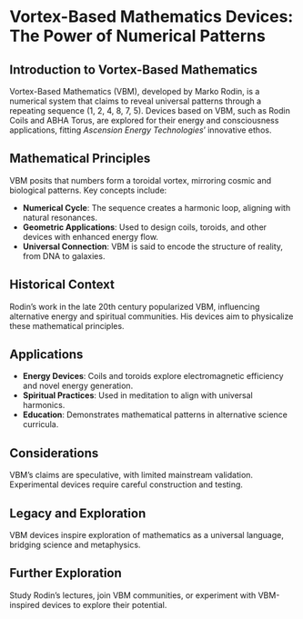 # Vortex-Based Mathematics Devices: The Power of Numerical Patterns

## Introduction to Vortex-Based Mathematics
Vortex-Based Mathematics (VBM), developed by Marko Rodin, is a numerical system that claims to reveal universal patterns through a repeating sequence (1, 2, 4, 8, 7, 5). Devices based on VBM, such as Rodin Coils and ABHA Torus, are explored for their energy and consciousness applications, fitting *Ascension Energy Technologies*’ innovative ethos.

## Mathematical Principles
VBM posits that numbers form a toroidal vortex, mirroring cosmic and biological patterns. Key concepts include:
- **Numerical Cycle**: The sequence creates a harmonic loop, aligning with natural resonances.
- **Geometric Applications**: Used to design coils, toroids, and other devices with enhanced energy flow.
- **Universal Connection**: VBM is said to encode the structure of reality, from DNA to galaxies.

## Historical Context
Rodin’s work in the late 20th century popularized VBM, influencing alternative energy and spiritual communities. His devices aim to physicalize these mathematical principles.

## Applications
- **Energy Devices**: Coils and toroids explore electromagnetic efficiency and novel energy generation.
- **Spiritual Practices**: Used in meditation to align with universal harmonics.
- **Education**: Demonstrates mathematical patterns in alternative science curricula.

## Considerations
VBM’s claims are speculative, with limited mainstream validation. Experimental devices require careful construction and testing.

## Legacy and Exploration
VBM devices inspire exploration of mathematics as a universal language, bridging science and metaphysics.

## Further Exploration
Study Rodin’s lectures, join VBM communities, or experiment with VBM-inspired devices to explore their potential.
